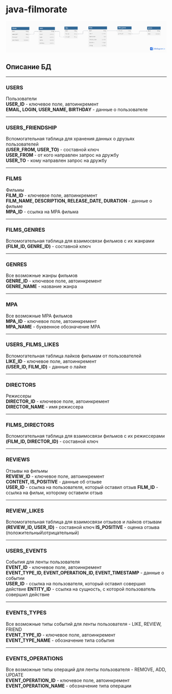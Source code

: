 # java-filmorate
![Схема базы данных](./thedge19.png)

## Описание БД

---

### USERS
Пользователи<br>
<b>USER_ID</b> - ключевое поле, автоинкремент<br>
<b>EMAIL, LOGIN, USER_NAME, BIRTHDAY</b> - данные о пользователе

---

### USERS_FRIENDSHIP
Вспомогательная таблица для хранения данных о друзьях пользователей<br>
<b>(USER_FROM, USER_TO)</b> - составной ключ<br>
<b>USER_FROM</b> - от кого направлен запрос на дружбу<br>
<b>USER_TO</b> - кому направлен запрос на дружбу

---

### FILMS
Фильмы<br>
<b>FILM_ID</b> - ключевое поле, автоинкремент<br>
<b>FILM_NAME, DESCRIPTION, RELEASE_DATE, DURATION</b> - данные о фильме<br>
<b>MPA_ID</b> - ссылка на MPA фильма

---

### FILMS_GENRES
Вспомогательная таблица для взаимосвязи фильмов с их жанрами<br>
<b>(FILM_ID, GENRE_ID)</b> - составной ключ

---

### GENRES
Все возможные жанры фильмов<br>
<b>GENRE_ID</b> - ключевое поле, автоинкремент<br>
<b>GENRE_NAME</b> - название жанра

---

### MPA
Все возможные MPA фильмов<br>
<b>MPA_ID</b> - ключевое поле, автоинкремент<br>
<b>MPA_NAME</b> - буквенное обозначение MPA

---

### USERS_FILMS_LIKES
Вспомогательная таблица лайков фильмам от пользователей<br>
<b>LIKE_ID</b> - ключевое поле, автоинкремент<br>
<b>(USER_ID, FILM_ID)</b> - данные о лайке

---

### DIRECTORS
Режиссеры<br>
<b>DIRECTOR_ID</b> - ключевое поле, автоинкремент<br>
<b>DIRECTOR_NAME</b> - имя режиссера

---

### FILMS_DIRECTORS
Вспомогательная таблица для взаимосвязи фильмов с их режиссерами<br>
<b>(FILM_ID, DIRECTOR_ID)</b> - составной ключ

---

### REVIEWS
Отзывы на фильмы<br>
<b>REVIEW_ID</b> - ключевое поле, автоинкремент<br>
<b>CONTENT, IS_POSITIVE</b> - данные об отзыве<br>
<b>USER_ID</b> - ссылка на пользователя, который оставил отзыв
<b>FILM_ID</b> - ссылка на фильм, которому оставили отзыв

---

### REVIEW_LIKES
Вспомогательная таблица для взаимосвязи отзывов и лайков отзывам<br>
<b>(REVIEW_ID, USER_ID)</b> - составной ключ
<b>IS_POSITIVE</b> - оценка отзыва (положительный\отрицательный)

---

### USERS_EVENTS
События для ленты пользователя<br>
<b>EVENT_ID</b> - ключевое поле, автоинкремент<br>
<b>EVENT_TYPE_ID, EVENT_OPERATION_ID, EVENT_TIMESTAMP</b> - данные о событии<br>
<b>USER_ID</b> - ссылка на пользователя, который оставил совершил действие
<b>ENTITY_ID</b> - ссылка на сущность, с которой пользователь совершил действие

---

### EVENTS_TYPES
Все возможные типы событий для ленты пользователя - LIKE, REVIEW, FRIEND<br>
<b>EVENT_TYPE_ID</b> - ключевое поле, автоинкремент<br>
<b>EVENT_TYPE_NAME</b> - обозначение типа события

---

### EVENTS_OPERATIONS
Все возможные типы операций для ленты пользователя - REMOVE, ADD, UPDATE<br>
<b>EVENT_OPERATION_ID</b> - ключевое поле, автоинкремент<br>
<b>EVENT_OPERATION_NAME</b> - обозначение типа операции